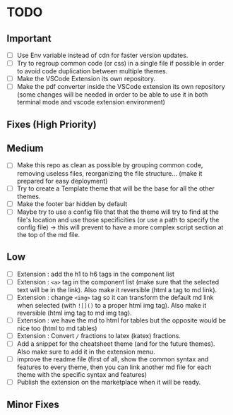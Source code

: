 # TODO

## Important

- [ ] Use Env variable instead of cdn for faster version updates.
- [ ] Try to regroup common code (or css) in a single file if possible in order to avoid code duplication between multiple themes.
- [ ] Make the VSCode Extension its own repository.
- [ ] Make the pdf converter inside the VSCode extension its own repository (some changes will be needed in order to be able to use it in both terminal mode and vscode extension environment)

## Fixes (High Priority)



## Medium

- [ ] Make this repo as clean as possible by grouping common code, removing useless files, reorganizing the file structure... (make it prepared for easy deployment)
- [ ] Try to create a Template theme that will be the base for all the other themes.
- [ ] Make the footer bar hidden by default
- [ ] Maybe try to use a config file that that the theme will try to find at the file's location and use those specificities (or use a path to specify the config file) -> this will prevent to have a more complex script section at the top of the md file.
  
## Low

- [ ] Extension : add the h1 to h6 tags in the component list
- [ ] Extension : `<a>` tag in the component list (make sure that the selected text will be in the link). Also make it reversible (html a tag to md link).
- [ ] Extension : change `<img>` tag so it can transform the default md link when selected (with `![]()` to a proper html img tag). Also make it reversible (html img tag to md img tag). 
- [ ] Extension : we have the md to html for tables but the opposite would be nice too (html to md tables)
- [ ] Extension : Convert `/` fractions to latex (katex) fractions.
- [ ] Add a snippet for the cheatsheet theme (and for the future themes). Also make sure to add it in the extension menu.
- [ ] improve the readme file (first of all, show the common syntax and features to every theme, then you can link another md file for each theme with the specific syntax and features)
- [ ] Publish the extension on the marketplace when it will be ready.

## Minor Fixes

